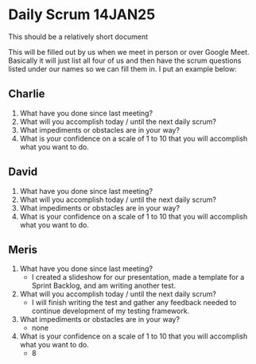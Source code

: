 # Daily Scrum 14JAN25

This should be a relatively short document

This will be filled out by us when we meet in person or over Google Meet. Basically it will just list all four of us and then have the scrum questions listed under our names so we can fill them in. I put an example below:

## Charlie

1. What have you done since last meeting?
2. What will you accomplish today / until the next daily scrum?
3. What impediments or obstacles are in your way?
4. What is your confidence on a scale of 1 to 10 that you will accomplish what you want to do.

## David

1. What have you done since last meeting?
2. What will you accomplish today / until the next daily scrum?
3. What impediments or obstacles are in your way?
4. What is your confidence on a scale of 1 to 10 that you will accomplish what you want to do.

## Meris

1. What have you done since last meeting?
   - I created a slideshow for our presentation, made a template for a Sprint Backlog, and am writing another test.
3. What will you accomplish today / until the next daily scrum?
   - I will finish writing the test and gather any feedback needed to continue development of my testing framework.
5. What impediments or obstacles are in your way?
   - none
7. What is your confidence on a scale of 1 to 10 that you will accomplish what you want to do.
   - 8
